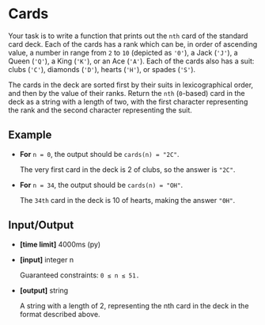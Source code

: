 Cards
=========
Your task is to write a function that prints out the `nth` card of the standard card deck. Each of the cards has a rank
which can be, in order of ascending value, a number in range from `2` to `10` (depicted as `'0'`), a Jack
(`'J'`), a Queen (`'Q'`), a King (`'K'`), or an Ace (`'A'`). Each of the cards also has a suit: clubs (`'C'`), diamonds
(`'D'`), hearts (`'H'`), or spades (`'S'`).

The cards in the deck are sorted first by their suits in lexicographical order, and then by the value of their ranks.
Return the `nth` (`0`-based) card in the deck as a string with a length of two, with the first character representing
the rank and the second character representing the suit.

Example
---------
* __For__ `n = 0`, the output should be
`cards(n) = "2C"`.

    The very first card in the deck is 2 of clubs, so the answer is `"2C"`.

* __For__ `n = 34`, the output should be
`cards(n) = "OH"`.

    The `34th` card in the deck is 10 of hearts, making the answer `"0H"`.

Input/Output
-------------
* __[time limit]__ 4000ms (py)

* __[input]__ integer n

    Guaranteed constraints:
    `0 ≤ n ≤ 51.`

* __[output]__ string

    A string with a length of 2, representing the nth card in the deck in the format described above.